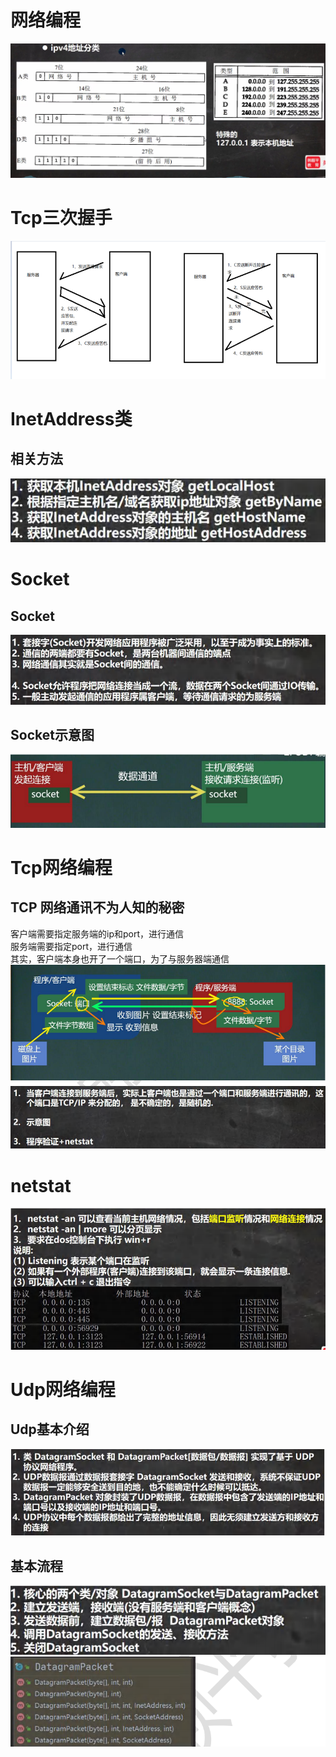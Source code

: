 # 网络编程
![](./images/20_1.png)
# Tcp三次握手
![](./images/20_2.png)
# InetAddress类
## 相关方法
![](./images/20_3.png)
# Socket
## Socket
![](./images/20_4.png)
## Socket示意图
![](./images/20_5.png)
# Tcp网络编程
## TCP 网络通讯不为人知的秘密<br>
客户端需要指定服务端的ip和port，进行通信<br>
服务端需要指定port，进行通信<br>
其实，客户端本身也开了一个端口，为了与服务器端通信<br>
![](./images/20_9.png)

# netstat
![](./images/20_6.png)
# Udp网络编程
## Udp基本介绍
![](./images/20_7.png)
## 基本流程
![](./images/20_8.png)

